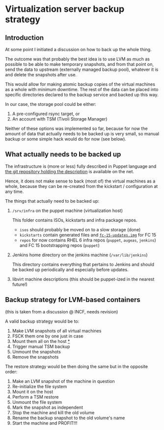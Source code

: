 Virtualization server backup strategy
=====================================

Introduction
------------

At some point I initiated a discussion on how to back up the whole thing.

The outcome was that probably the best idea is to use LVM as much as possible to be able to make temporary snapshots, and from that point on, send the data to upstream (externally managed backup pool), whatever it is and delete the snapshots after use.

This would allow for making atomic backup copies of the virtual machines as a whole with minimum downtime. The rest of the data can be placed into specific directories declared to the backup service and backed up this way.

In our case, the storage pool could be either:

1. A pre-configured rsync target, or
2. An account with TSM (Tivoli Storage Manager)

Neither of these options was implemented so far, because for now the amount of data that actually needs to be backed up is very small, so manual backup or some simple hack would do for now (see below).

What actually needs to be backed up
-----------------------------------

The infrastructure is (more or less) fully described in Puppet language and [the git repository holding the description][anubis-puppet] is available on the net.

Hence, it does not make sense to back (most of) the virtual machines as a whole, because they can be re-created from the kickstart / configuration at any time.

  [anubis-puppet]: http://git.zaytsev.net/?p=anubis-puppet.git;a=summary

The things that actually need to be backed up:

1. `/srv/infra` on the puppet machine (virtualization host)
  
   This folder contains ISOs, kickstarts and infra package repos.
    - `isos` should probably be moved on to a slow storage (done)
    - `kickstarts` contain generated files and [`fc-15-updates.img`][anaconda-updates] for FC 15
    - `repos` for now contains RHEL 6 infra repos (`puppet`, `augeas`, `jenkins`) and FC 15 bootstrapping repos (`puppet`)
  
2. Jenkins home directory on the jenkins machine (`/var/lib/jenkins`)
 
   This directory contains everything that pertains to Jenkins and should be backed up periodically and especially before updates.
  
3. libvirt machine descriptions (this should be puppet-ized in the nearest future!)
  
[anaconda-updates]: http://fedoraproject.org/wiki/Anaconda/Updates

Backup strategy for LVM-based containers
----------------------------------------

(this is taken from a discussion @ INCF, needs revision)

A valid backup strategy would be to:

1. Make LVM snapshots of all virtual machines
2. FSCK them one by one just in case
3. Mount them all on the host [*][libguestfs]
4. Trigger manual TSM backup
5. Unmount the snapshots
6. Remove the snapshots

  [libguestfs]: # (The best idea would probably be to use libguestfs to avoid relying on hackery like offset mounts and trying to mount LVM volumes inside the machine which might also happen...)

The restore strategy would be then doing the same but in the opposite order:

1. Make an LVM snapshot of the machine in question
2. Re-initialize the file system
3. Mount it on the host
4. Perform a TSM restore
5. Unmount the file system
6. Mark the snapshot as independent
7. Stop the machine and kill the old volume
8. Rename the backup snapshot to the old volume's name
9. Start the machine and PROFIT!!!


